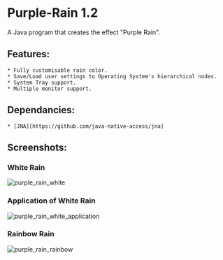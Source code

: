 # Purple-Rain 1.2
A Java program that creates the effect "Purple Rain".

## Features:
	* Fully customisable rain color.
	* Save/Load user settings to Operating System's hierarchical nodes.
	* System Tray support.
	* Multiple monitor support.
	
## Dependancies: 
	* [JNA][https://github.com/java-native-access/jna]

## Screenshots:
### White Rain
![purple_rain_white](https://user-images.githubusercontent.com/25724155/54485828-f1290a80-4890-11e9-9c94-4f511d9c5a8d.png)
### Application of White Rain
![purple_rain_white_application](https://user-images.githubusercontent.com/25724155/54485829-f1290a80-4890-11e9-92c4-701f0ff3a91b.png)
### Rainbow Rain
![purple_rain_rainbow](https://user-images.githubusercontent.com/25724155/54485830-f1290a80-4890-11e9-8909-d8d08d70e629.png)
